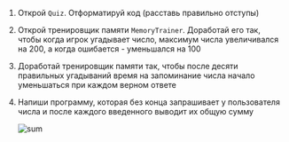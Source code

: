 1. Открой `Quiz`. Отформатируй код (расставь правильно отступы)
2. Открой тренировщик памяти `MemoryTrainer`. Доработай его так, чтобы когда игрок угадывает число, максимум числа увеличивался на 200, а когда ошибается - уменьшался на 100
3. Доработай тренировщик памяти так, чтобы после десяти правильных угадываний время на запоминание числа начало уменьшаться при каждом верном ответе
4. Напиши программу, которая без конца запрашивает у пользователя числа и после каждого введенного выводит их общую сумму

   ![sum](https://api.monosnap.com/rpc/file/download?id=hvt0LsU71Bb6vTadIv929XVWTlMOP7)